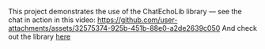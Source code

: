 This project demonstrates the use of the ChatEchoLib library — see the chat in action in this video:
https://github.com/user-attachments/assets/32575374-925b-451b-88e0-a2de2639c050
And check out the library [here](https://github.com/QuanyshK/ChatEchoLib)



